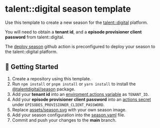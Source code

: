 # talent::digital season template

Use this template to create a new season for the [talent::digital](https://www.talentdigital.eu) platform.

You will need to obtain a **tenant id**, and a **episode provisioner client password** from talent::digital.

The [deploy season](https://github.com/talent-digital/deploy-season) github action is preconfigured to deploy your season to the talent::digital platform.

## 🐎 Getting Started

1. Create a repository using this template.
2. Run `npm install` or `pnpm install` or `yarn install` to install the [@talentdigital/season](https://www.npmjs.com/package/@talentdigital/season) package.
3. Add your **tenant id** into an [enviroment actions variable](https://docs.github.com/en/actions/learn-github-actions/variables) as `TENANT_ID`.
4. Add your **episode provisioner client password** into an [actions secret](https://docs.github.com/en/actions/security-guides/encrypted-secrets) under `EPISODES_PROVISIONER_CLIENT_PASSWORD`.
5. Replace [assets/season.svg](/assets/season.svg) with your own season image.
6. Add your season configuration into the [season.yaml](/season.yaml) file.
7. Commit and push your changes to the **main** branch.
